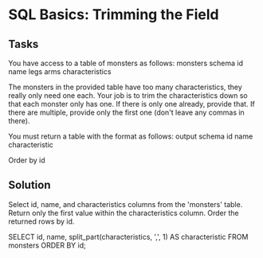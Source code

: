 # SQL Basics: Trimming the Field

## Tasks
You have access to a table of monsters as follows:
monsters schema
id
name
legs
arms
characteristics

The monsters in the provided table have too many characteristics, they really only need one each. Your job is to trim the characteristics down so that each monster only has one. If there is only one already, provide that. If there are multiple, provide only the first one (don't leave any commas in there).

You must return a table with the format as follows:
output schema
id
name
characteristic

Order by id


## Solution
Select id, name, and characteristics columns from the 'monsters' table.
Return only the first value within the characteristics column.
Order the returned rows by id.

SELECT 
  id,
  name,
  split_part(characteristics, ',', 1) AS characteristic
FROM monsters
ORDER BY id;
